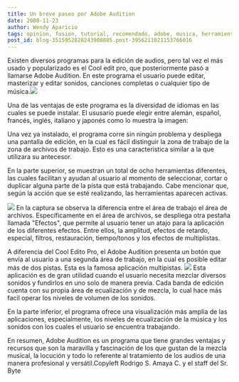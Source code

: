 ```yaml
---
title: Un breve paseo por Adobe Audition
date: 2008-11-23
author: Wendy Aparicio
tags: opinion, fusion, tutorial, recomendado, adobe, musica, herramienta, informacion, curioso
post_id: blog-3515952828243908885.post-3956211021153766016
---
```


Existen diversos programas para la edición de audios, pero tal vez el más
      usado y popularizado es el Cool edit pro, que posteriormente pasó a llamarse Adobe
      Audition.
En este programa el usuario puede editar, masterizar y editar sonidos,
      canciones completas o cualquier tipo de música.[![](http://4.bp.blogspot.com/_JbB9KsZ238w/SSoknveFXhI/AAAAAAAAAQA/m125Yf1xvpA/s320/captura.JPG)](http://4.bp.blogspot.com/_JbB9KsZ238w/SSoknveFXhI/AAAAAAAAAQA/m125Yf1xvpA/s1600-h/captura.JPG)

Una de las ventajas de este programa es la diversidad de idiomas en las cuales se puede
      instalar. El ususario puede elegir entre alemán, español, francés, inglés, italiano y japonés
      como lo muestra la imagen:

Una vez ya instalado, el programa corre sin
      ningún problema y despliega una pantalla de edición, en la cual es fácil distinguir la zona de
      trabajo de la zona de archivos de trabajo. Esto es una caracteristica similar a la que
      utilizara su antecesor.

En la parte superior, se muestran un total de
      ocho herramientas diferentes, las cuales facilitan y ayudan al usuario al momento de
      seleccionar, cortar o duplicar alguna parte de la pista que está trabajando. Cabe mencionar
      que, según la acción que se esté realizando, las herramientas aparecen activas.

[![](http://1.bp.blogspot.com/_JbB9KsZ238w/SSonxN386xI/AAAAAAAAAQQ/-S41eHbxv_c/s320/captura+2.JPG)](http://1.bp.blogspot.com/_JbB9KsZ238w/SSonxN386xI/AAAAAAAAAQQ/-S41eHbxv_c/s1600-h/captura+2.JPG)
En la
      captura se observa la diferencia entre el área de trabajo el área de archivos. Específicamente
      en el área de archivos, se despliega otra pestaña llamada "Efectos", que permite al usuario
      tener un atajo para la aplicación de los diferentes efectos. Entre ellos, la amplitud, efectos
      de retardo, especial, filtros, restauración, tiempo/tonos y los efectos de multiplistas.

A diferencia del Cool Edito Pro, el Adobe Audition presenta un botón que
      envía al usuario a una segunda área de trabajo, en la cual es posible editar más de dos
      pistas. Esta es la famosa aplicación multipistas.
[![](http://4.bp.blogspot.com/_JbB9KsZ238w/SSouU7-8ffI/AAAAAAAAAQg/NoLeJqu_Sjw/s320/captura+3.JPG)](http://4.bp.blogspot.com/_JbB9KsZ238w/SSouU7-8ffI/AAAAAAAAAQg/NoLeJqu_Sjw/s1600-h/captura+3.JPG)
Esta
      aplicación es de gran utilidad cuando el usuario necesita mezclar diversos sonidos y fundirlos
      en uno solo de manera previa. Cada banda de edición cuenta con su propia área de ecualización
      y de mezcla, lo cual hace más facil operar los niveles de volumen de los sonidos.

En la parte inferior, el programa ofrece una visualización más amplia de las
      aplicaciones, especialmente, los niveles de ecualización de la música y los sonidos con los
      cuales el usuario se encuentra trabajando.

En resumen, Adobe Audition
      es un programa que tiene grandes ventajas y recursos que son la maravilla y fascinación de los
      que gustan de la mezcla musical, la locución y todo lo referente al tratamiento de los audios
      de una manera profesional y versátil.Copyleft Rodrigo
      S. Amaya C. y el staff del Sr. Byte